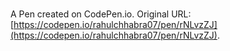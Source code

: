 # 

A Pen created on CodePen.io. Original URL: [https://codepen.io/rahulchhabra07/pen/rNLvzZJ](https://codepen.io/rahulchhabra07/pen/rNLvzZJ).


